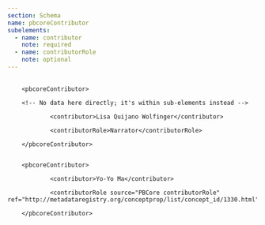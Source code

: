 ```yaml
---
section: Schema
name: pbcoreContributor
subelements:
  - name: contributor
    note: required
  - name: contributorRole
    note: optional
---
```

<pre>
  <code>
    &lt;pbcoreContributor&gt;<br>
    &lt;!-- No data here directly; it's within sub-elements instead --&gt;<br>
            &lt;contributor&gt;Lisa Quijano Wolfinger&lt;/contributor&gt;<br>
            &lt;contributorRole&gt;Narrator&lt;/contributorRole&gt;<br>
    &lt;/pbcoreContributor&gt;<br>

    &lt;pbcoreContributor&gt;<br>
            &lt;contributor&gt;Yo-Yo Ma&lt;/contributor&gt;<br>
            &lt;contributorRole source=&quot;PBCore contributorRole&quot; ref=&quot;http://metadataregistry.org/conceptprop/list/concept_id/1330.html&quot;&gt;Instrumentalist&lt;/contributorRole&gt;<br>
    &lt;/pbcoreContributor&gt;<br>
  </code>
</pre>
